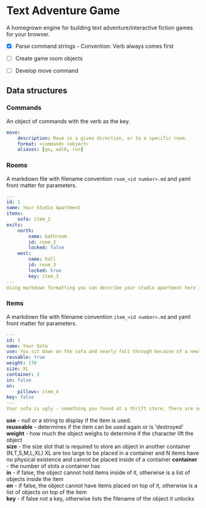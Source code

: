 # Text Adventure Game 

A homegrown engine for building text adventure/interactive fiction games for your browser.

- [X] Parse command strings - Convention: Verb always comes first
- [ ] Create game room objects
- [ ] Develop move command


## Data structures
### Commands
An object of commands with the verb as the key.
```yaml
move:
    description: Move in a given direction, or to a specific room.
    format: <command> <object>
    aliases: [go, walk, run]
```
### Rooms
A markdown file with filename convention ```room_<id number>.md``` and yaml front matter for parameters.
```yaml
---
id: 1
name: Your Studio Apartment
items:
    sofa: item_1
exits:
    north:
        name: bathroom
        id: room_2
        locked: false
    west:
        name: hall
        id: room_3
        locked: true
        key: item_3
---
Using markdown formatting you can describe your studio apartment here including all the objects that you'd like to have interacted with such as your **sofa** with bold lettering.
```

### Items
A markdown file with filename convention ```item_<id number>.md``` and yaml front matter for parameters.
```yaml
---
id: 1
name: Your Sofa
use: You sit down on the sofa and nearly fall through because of a newly broken spring.
reusable: true
weight: 170
size: XL
container: 3
in: false
on:
    pillows: item_4
key: false
---
Your sofa is ugly - something you found at a thrift store. There are several **pillows** scattered across the sofa.
```
**use** - null or a string to display if the item is used.  
**reuseable** - determines if the item can be used again or is 'destroyed'  
**weight** - how much the object weighs to determine if the character lift the object  
**size** - the size slot that is required to store an object in another container (N,T,S,M,L,XL) XL are too large to be placed in a container and N items have no physical existence and cannot be placed inside of a container 
**container** - the number of slots a container has  
**in** - if false, the object cannot hold items inside of it, otherwise is a list of objects inside the item  
**on** - if false, the object cannot have items placed on top of it, otherwise is a list of objects on top of the item  
**key** - if false not a key, otherwise lists the filename of the object it unlocks  
